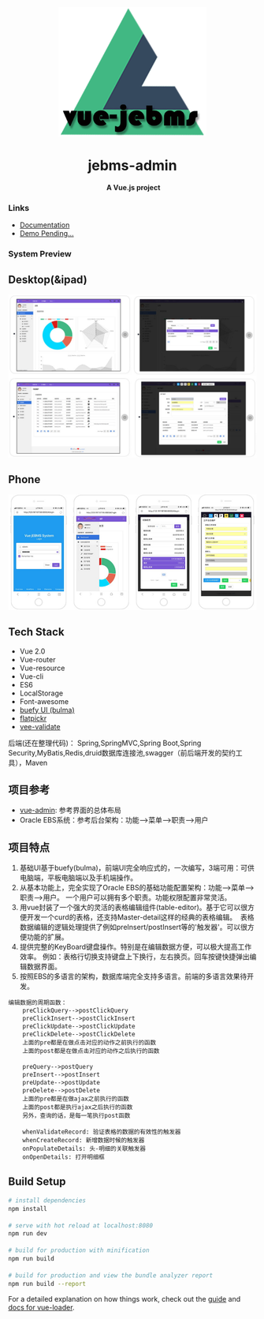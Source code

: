 
<div align="center">
  <p><img width="300" src="docs/jebms-logo.jpg"></p>
  <h1>jebms-admin</h1>
  <b>A Vue.js project</b>
</div>


### Links

- [Documentation](https://samt007.github.io/jebms-ui/documentation)
- [Demo Pending...]()

### System Preview

## Desktop(&ipad)
![Main](docs/preview/jebms-desktop-demo.jpg)

## Phone
![Login](docs/preview/jebms-phone-demo.jpg)

## Tech Stack
- Vue 2.0
- Vue-router
- Vue-resource
- Vue-cli
- ES6
- LocalStorage
- Font-awesome
- [buefy UI (bulma)](https://buefy.github.io)
- [flatpickr](https://chmln.github.io/flatpickr/)
- [vee-validate](https://github.com/baianat/vee-validate)

后端(还在整理代码)：
Spring,SpringMVC,Spring Boot,Spring Security,MyBatis,Redis,druid数据库连接池,swagger（前后端开发的契约工具），Maven

## 项目参考
- [vue-admin](https://github.com/vue-bulma/vue-admin): 参考界面的总体布局
- Oracle EBS系统：参考后台架构：功能-->菜单-->职责-->用户

## 项目特点
1. 基础UI基于buefy(bulma)，前端UI完全响应式的，一次编写，3端可用：可供电脑端，平板电脑端以及手机端操作。
2. 从基本功能上，完全实现了Oracle EBS的基础功能配置架构：功能-->菜单-->职责-->用户。
  一个用户可以拥有多个职责。功能权限配置非常灵活。
3. 用vue封装了一个强大的灵活的表格编辑组件(table-editor)。基于它可以很方便开发一个curd的表格，还支持Master-detail这样的经典的表格编辑。
  表格数据编辑的逻辑处理提供了例如preInsert/postInsert等的'触发器'。可以很方便功能的扩展。
4. 提供完整的KeyBoard键盘操作。特别是在编辑数据方便，可以极大提高工作效率。
  例如：表格行切换支持键盘上下换行，左右换页。回车按键快捷弹出编辑数据界面。
5. 按照EBS的多语言的架构，数据库端完全支持多语言。前端的多语言效果待开发。


```
编辑数据的周期函数：
    preClickQuery-->postClickQuery
    preClickInsert-->postClickInsert
    preClickUpdate-->postClickUpdate
    preClickDelete-->postClickDelete
    上面的pre都是在做点击对应的动作之前执行的函数
    上面的post都是在做点击对应的动作之后执行的函数

    preQuery-->postQuery
    preInsert-->postInsert
    preUpdate-->postUpdate
    preDelete-->postDelete
    上面的pre都是在做ajax之前执行的函数
    上面的post都是执行ajax之后执行的函数
    另外，查询的话，是每一笔执行post函数

    whenValidateRecord: 验证表格的数据的有效性的触发器
    whenCreateRecord: 新增数据时候的触发器
    onPopulateDetails: 头-明细的关联触发器
    onOpenDetails: 打开明细框
```

## Build Setup

``` bash
# install dependencies
npm install

# serve with hot reload at localhost:8080
npm run dev

# build for production with minification
npm run build

# build for production and view the bundle analyzer report
npm run build --report
```

For a detailed explanation on how things work, check out the [guide](http://vuejs-templates.github.io/webpack/) and [docs for vue-loader](http://vuejs.github.io/vue-loader).
